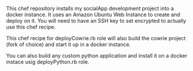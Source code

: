 This chef repository installs my socialApp development project into a docker instance.
It uses an Amazon Ubuntu Web Instance to create and deploy on it.
You will need to have an SSH key to set encrypted to actually use this chef recipe.

This chef recipe for deployCowrie.rb role will also build the cowrie project (fork of choice) and start it up in a docker instance.

You can also build any custom  python application  and install it on a docker instace usig deployPython.rb role.